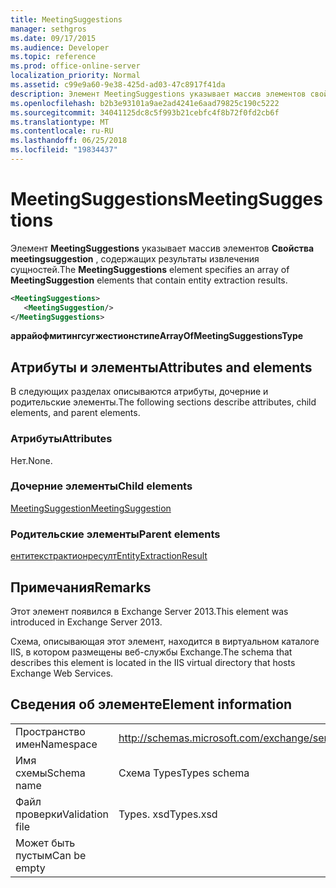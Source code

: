 ```yaml
---
title: MeetingSuggestions
manager: sethgros
ms.date: 09/17/2015
ms.audience: Developer
ms.topic: reference
ms.prod: office-online-server
localization_priority: Normal
ms.assetid: c99e9a60-9e38-425d-ad03-47c8917f41da
description: Элемент MeetingSuggestions указывает массив элементов свойства meetingsuggestion, содержащих результаты извлечения сущностей.
ms.openlocfilehash: b2b3e93101a9ae2ad4241e6aad79825c190c5222
ms.sourcegitcommit: 34041125dc8c5f993b21cebfc4f8b72f0fd2cb6f
ms.translationtype: MT
ms.contentlocale: ru-RU
ms.lasthandoff: 06/25/2018
ms.locfileid: "19834437"
---
```

# <a name="meetingsuggestions"></a><span data-ttu-id="0d552-103">MeetingSuggestions</span><span class="sxs-lookup"><span data-stu-id="0d552-103">MeetingSuggestions</span></span>

<span data-ttu-id="0d552-104">Элемент **MeetingSuggestions** указывает массив элементов **Свойства meetingsuggestion** , содержащих результаты извлечения сущностей.</span><span class="sxs-lookup"><span data-stu-id="0d552-104">The **MeetingSuggestions** element specifies an array of **MeetingSuggestion** elements that contain entity extraction results.</span></span> 
  
```XML
<MeetingSuggestions>
   <MeetingSuggestion/>
</MeetingSuggestions>
```

 <span data-ttu-id="0d552-105">**аррайофмитингсугжестионстипе**</span><span class="sxs-lookup"><span data-stu-id="0d552-105">**ArrayOfMeetingSuggestionsType**</span></span>
## <a name="attributes-and-elements"></a><span data-ttu-id="0d552-106">Атрибуты и элементы</span><span class="sxs-lookup"><span data-stu-id="0d552-106">Attributes and elements</span></span>

<span data-ttu-id="0d552-107">В следующих разделах описываются атрибуты, дочерние и родительские элементы.</span><span class="sxs-lookup"><span data-stu-id="0d552-107">The following sections describe attributes, child elements, and parent elements.</span></span>
  
### <a name="attributes"></a><span data-ttu-id="0d552-108">Атрибуты</span><span class="sxs-lookup"><span data-stu-id="0d552-108">Attributes</span></span>

<span data-ttu-id="0d552-109">Нет.</span><span class="sxs-lookup"><span data-stu-id="0d552-109">None.</span></span>
  
### <a name="child-elements"></a><span data-ttu-id="0d552-110">Дочерние элементы</span><span class="sxs-lookup"><span data-stu-id="0d552-110">Child elements</span></span>

[<span data-ttu-id="0d552-111">MeetingSuggestion</span><span class="sxs-lookup"><span data-stu-id="0d552-111">MeetingSuggestion</span></span>](meetingsuggestion.md)
  
### <a name="parent-elements"></a><span data-ttu-id="0d552-112">Родительские элементы</span><span class="sxs-lookup"><span data-stu-id="0d552-112">Parent elements</span></span>

[<span data-ttu-id="0d552-113">ентитекстрактионресулт</span><span class="sxs-lookup"><span data-stu-id="0d552-113">EntityExtractionResult</span></span>](entityextractionresult.md)
  
## <a name="remarks"></a><span data-ttu-id="0d552-114">Примечания</span><span class="sxs-lookup"><span data-stu-id="0d552-114">Remarks</span></span>

<span data-ttu-id="0d552-115">Этот элемент появился в Exchange Server 2013.</span><span class="sxs-lookup"><span data-stu-id="0d552-115">This element was introduced in Exchange Server 2013.</span></span>
  
<span data-ttu-id="0d552-116">Схема, описывающая этот элемент, находится в виртуальном каталоге IIS, в котором размещены веб-службы Exchange.</span><span class="sxs-lookup"><span data-stu-id="0d552-116">The schema that describes this element is located in the IIS virtual directory that hosts Exchange Web Services.</span></span>
  
## <a name="element-information"></a><span data-ttu-id="0d552-117">Сведения об элементе</span><span class="sxs-lookup"><span data-stu-id="0d552-117">Element information</span></span>

|||
|:-----|:-----|
|<span data-ttu-id="0d552-118">Пространство имен</span><span class="sxs-lookup"><span data-stu-id="0d552-118">Namespace</span></span>  <br/> |http://schemas.microsoft.com/exchange/services/2006/types  <br/> |
|<span data-ttu-id="0d552-119">Имя схемы</span><span class="sxs-lookup"><span data-stu-id="0d552-119">Schema name</span></span>  <br/> |<span data-ttu-id="0d552-120">Схема Types</span><span class="sxs-lookup"><span data-stu-id="0d552-120">Types schema</span></span>  <br/> |
|<span data-ttu-id="0d552-121">Файл проверки</span><span class="sxs-lookup"><span data-stu-id="0d552-121">Validation file</span></span>  <br/> |<span data-ttu-id="0d552-122">Types. xsd</span><span class="sxs-lookup"><span data-stu-id="0d552-122">Types.xsd</span></span>  <br/> |
|<span data-ttu-id="0d552-123">Может быть пустым</span><span class="sxs-lookup"><span data-stu-id="0d552-123">Can be empty</span></span>  <br/> ||
   

